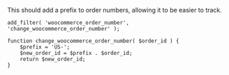 This should add a prefix to order numbers, allowing it to be easier to track. 
 
    add_filter( 'woocommerce_order_number', 'change_woocommerce_order_number' );

    function change_woocommerce_order_number( $order_id ) {
        $prefix = 'US-';
        $new_order_id = $prefix . $order_id;
        return $new_order_id;
    }
